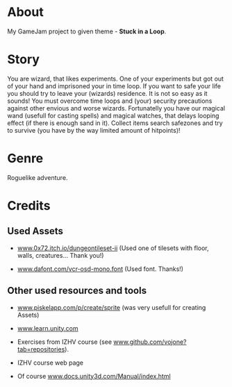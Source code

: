 # About
My GameJam project to given theme - **Stuck in a Loop**.

# Story
You are wizard, that likes experiments. 
One of your experiments but got out of your hand and imprisoned your in time loop.
If you want to safe your life you should try to leave your (wizards) residence.
It is not so easy as it sounds! 
You must overcome time loops and (your) security precautions against other envious and worse wizards.
Fortunatelly you have our magical wand (usefull for casting spells) and magical watches, that delays looping effect (if there is enough sand in it).
Collect items search safezones and try to survive (you have by the way limited amount of hitpoints)!

# Genre
Roguelike adventure. 

# Credits

## Used Assets

+ www.0x72.itch.io/dungeontileset-ii  (Used one of tilesets with floor, walls, creatures... Thank you!)

+ www.dafont.com/vcr-osd-mono.font (Used font. Thanks!)

## Other used resources and tools

+ www.piskelapp.com/p/create/sprite (was very usefull for creating Assets)

+ www.learn.unity.com

+ Exercises from IZHV course (see www.github.com/vojone?tab=repositories).

+ IZHV course web page

+ Of course www.docs.unity3d.com/Manual/index.html

